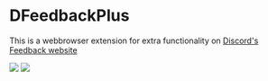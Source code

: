 # DFeedbackPlus

This is a webbrowser extension for extra functionality on [Discord's Feedback website](https://dis.gd/feedback)

[![](https://developer.chrome.com/webstore/images/ChromeWebStore_BadgeWBorder_v2_206x58.png)](https://chrome.google.com/webstore/detail/kddnmabdnlffochhknicdaebhnhkedpf)
[![](https://addons.cdn.mozilla.net/static/img/addons-buttons/AMO-button_1.png)](https://addons.mozilla.org/en/firefox/addon/dfeedbackplus/)